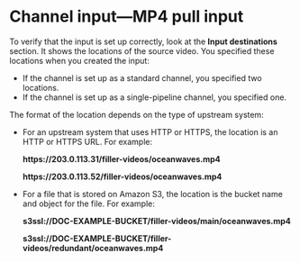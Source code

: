# Channel input—MP4 pull input<a name="input-mp4-pull"></a>

To verify that the input is set up correctly, look at the **Input destinations** section\. It shows the locations of the source video\. You specified these locations when you created the input:
+ If the channel is set up as a standard channel, you specified two locations\.
+ If the channel is set up as a single\-pipeline channel, you specified one\. 

The format of the location depends on the type of upstream system:
+ For an upstream system that uses HTTP or HTTPS, the location is an HTTP or HTTPS URL\. For example:

  **https://203\.0\.113\.31/filler\-videos/oceanwaves\.mp4**

  **https://203\.0\.113\.52/filler\-videos/oceanwaves\.mp4**
+ For a file that is stored on Amazon S3, the location is the bucket name and object for the file\. For example:

  **s3ssl://DOC\-EXAMPLE\-BUCKET/filler\-videos/main/oceanwaves\.mp4**

  **s3ssl://DOC\-EXAMPLE\-BUCKET/filler\-videos/redundant/oceanwaves\.mp4**